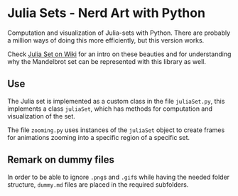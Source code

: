 # Julia Sets - Nerd Art with Python

Computation and visualization of Julia-sets with Python. There are probably a million ways
of doing this more efficiently, but this version works.

Check [Julia Set on Wiki](https://en.wikipedia.org/wiki/Julia_set) for an intro on these beauties and for understanding why the Mandelbrot set can be represented with this library as well.

## Use

The Julia set is implemented as a custom class in the file `juliaSet.py`, this implements a class `juliaSet`, which has methods for computation and visualization of the set.

The file `zooming.py` uses instances of the `juliaSet` object to create frames for animations zooming into a specific region of a specific set.

## Remark on dummy files

In order to be able to ignore `.png`s and `.gif`s while having the needed folder structure,
`dummy.md` files are placed in the required subfolders.
